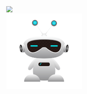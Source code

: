   <div>
    <a href="https://github.com/Justin1107-good/">
      <img src="https://readme-typing-svg.demolab.com?font=Fira+Code&pause=1000&width=435&lines=console.log(%22Hello%2C%20World%22);
 1024！1024!1024!1024!1024!1024! &center=true&size=27"/>
    </a>
    
  </div>











  
   <picture>
      <img src="https://github.com/Justin1107-good/Justin1107-good.github.io/blob/66efb5f212fb0e04ae644452ab660afc31bbf2da/images/boot.gif" height="200"/>
  </picture>


 
   







